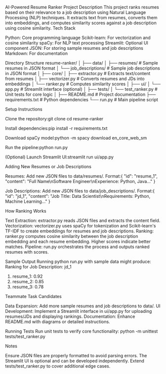 AI-Powered Resume Ranker
Project Description
This project ranks resumes based on their relevance to a job description using Natural Language Processing (NLP) techniques. It extracts text from resumes, converts them into embeddings, and computes similarity scores against a job description using cosine similarity.
Tech Stack

Python: Core programming language
Scikit-learn: For vectorization and cosine similarity
spaCy: For NLP text processing
Streamlit: Optional UI component
JSON: For storing sample resumes and job descriptions
Markdown: For documentation

Directory Structure
resume-ranker/
│
├── data/
│   ├── resumes/            # Sample resumes in JSON format
│   └── job_descriptions/   # Sample job descriptions in JSON format
│
├── core/
│   ├── extractor.py        # Extracts text/content from resumes
│   ├── vectorizer.py       # Converts resumes and JDs into embeddings
│   └── ranker.py           # Computes similarity scores
│
├── ui/
│   └── app.py              # Streamlit interface (optional)
│
├── tests/
│   └── test_ranker.py      # Unit tests for core logic
│
├── README.md               # Project documentation
├── requirements.txt        # Python dependencies
└── run.py                  # Main pipeline script

Setup Instructions

Clone the repository:git clone <repository-url>
cd resume-ranker


Install dependencies:pip install -r requirements.txt


Download spaCy model:python -m spacy download en_core_web_sm


Run the pipeline:python run.py


(Optional) Launch Streamlit UI:streamlit run ui/app.py



Adding New Resumes or Job Descriptions

Resumes: Add new JSON files to data/resumes/. Format:{
  "id": "resume_1",
  "content": "Full Name\nSoftware Engineer\nExperience: Python, Java..."
}


Job Descriptions: Add new JSON files to data/job_descriptions/. Format:{
  "id": "jd_1",
  "content": "Job Title: Data Scientist\nRequirements: Python, Machine Learning..."
}



How Ranking Works

Text Extraction: extractor.py reads JSON files and extracts the content field.
Vectorization: vectorizer.py uses spaCy for tokenization and Scikit-learn's TF-IDF to create embeddings for resumes and job descriptions.
Ranking: ranker.py computes cosine similarity between the job description embedding and each resume embedding. Higher scores indicate better matches.
Pipeline: run.py orchestrates the process and outputs ranked resumes with scores.

Sample Output
Running python run.py with sample data might produce:
Ranking for Job Description: jd_1
1. resume_1: 0.92
2. resume_2: 0.85
3. resume_3: 0.78

Teammate Task Candidates

Data Expansion: Add more sample resumes and job descriptions to data/.
UI Development: Implement a Streamlit interface in ui/app.py for uploading resumes/JDs and displaying rankings.
Documentation: Enhance README.md with diagrams or detailed instructions.

Running Tests
Run unit tests to verify core functionality:
python -m unittest tests/test_ranker.py

Notes

Ensure JSON files are properly formatted to avoid parsing errors.
The Streamlit UI is optional and can be developed independently.
Extend tests/test_ranker.py to cover additional edge cases.


